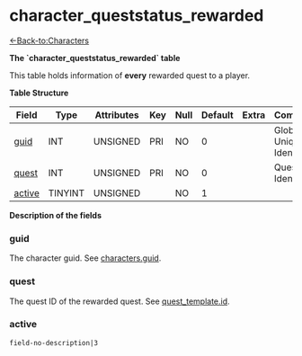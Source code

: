 # character\_queststatus\_rewarded

[<-Back-to:Characters](database-characters)

**The \`character\_queststatus\_rewarded\` table**

This table holds information of **every** rewarded quest to a player.

**Table Structure**

| Field       | Type       | Attributes | Key | Null | Default | Extra | Comment                  |
| ----------- | ---------- | ---------- | --- | ---- | ------- | ----- | ------------------------ |
| [guid][1]   | INT        | UNSIGNED   | PRI | NO   | 0       |       | Global Unique Identifier |
| [quest][2]  | INT        | UNSIGNED   | PRI | NO   | 0       |       | Quest Identifier         |
| [active][3] | TINYINT    | UNSIGNED   |     | NO   | 1       |       |                          |

[1]: #guid
[2]: #quest
[3]: #active

**Description of the fields**

### guid

The character guid. See [characters.guid](characters#guid).

### quest

The quest ID of the rewarded quest. See [quest\_template.id](quest-template#id).

### active

`field-no-description|3`
